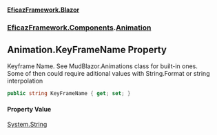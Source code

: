 #### [EficazFramework.Blazor](EficazFrameworkBlazor.md 'EficazFramework Blazor')
### [EficazFramework.Components](EficazFrameworkBlazor.md#EficazFramework.Components 'EficazFramework.Components').[Animation](EficazFramework.Components/Animation.md 'EficazFramework.Components.Animation')

## Animation.KeyFrameName Property

Keyframe Name. See MudBlazor.Animations class for built-in ones.  
Some of then could require aditional values with String.Format or string interpolation

```csharp
public string KeyFrameName { get; set; }
```

#### Property Value
[System.String](https://docs.microsoft.com/en-us/dotnet/api/System.String 'System.String')